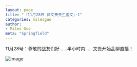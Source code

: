 ```yaml
---
layout: page
title: "『11月28日 郭文贵先生盖文』·1"
categories: milesguo
author:
- Miles Guo
meta: "Springfield"
---
```


11月28号：尊敬的战友们好……半小时内……文贵开始乱聊直播！

![image](../../../../image/milesguo/2020_11_28_Miles_Guo_Getter_1_1.png)

